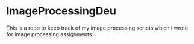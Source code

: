 # ImageProcessingDeu
This is a repo to keep track of my image processing scripts which i wrote for image processing assignments.
